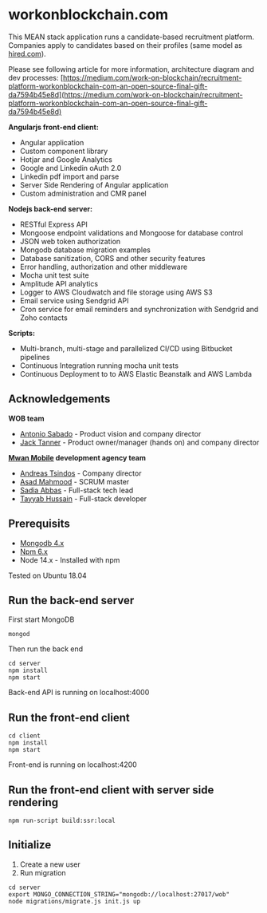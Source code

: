 # workonblockchain.com

This MEAN stack application runs a candidate-based recruitment platform. Companies apply to candidates based on their profiles (same model as [hired.com](https://hired.com)).

Please see following article for more information, architecture diagram and dev processes:
[https://medium.com/work-on-blockchain/recruitment-platform-workonblockchain-com-an-open-source-final-gift-da7594b45e8d](https://medium.com/work-on-blockchain/recruitment-platform-workonblockchain-com-an-open-source-final-gift-da7594b45e8d)

**Angularjs front-end client:**
- Angular application
- Custom component library
- Hotjar and Google Analytics
- Google and Linkedin oAuth 2.0
- Linkedin pdf import and parse
- Server Side Rendering of Angular application
- Custom administration and CMR panel

**Nodejs back-end server:**
- RESTful Express API
- Mongoose endpoint validations and Mongoose for database control
- JSON web token authorization
- Mongodb database migration examples
- Database sanitization, CORS and other security features
- Error handling, authorization and other middleware
- Mocha unit test suite
- Amplitude API analytics
- Logger to AWS Cloudwatch and file storage using AWS S3
- Email service using Sendgrid API
- Cron service for email reminders and synchronization with Sendgrid and Zoho contacts

**Scripts:**
- Multi-branch, multi-stage and parallelized CI/CD using Bitbucket pipelines
- Continuous Integration running mocha unit tests
- Continuous Deployment to to AWS Elastic Beanstalk and AWS Lambda

## Acknowledgements
**WOB team**

- [Antonio Sabado](https://www.linkedin.com/in/antonio-sabado-97150511b) - Product vision and company director
- [Jack Tanner](https://www.linkedin.com/in/jack-tanner) - Product owner/manager (hands on) and company director

**[Mwan Mobile](https://www.mwanmobile.com) development agency team**

- [Andreas Tsindos](https://www.linkedin.com/in/andreas-tsindos-1174421) - Company director
- [Asad Mahmood](https://www.linkedin.com/in/asad117) - SCRUM master
- [Sadia Abbas](https://www.linkedin.com/in/sadia-abbas-437a20124) - Full-stack tech lead
- [Tayyab Hussain](https://www.linkedin.com/in/tayyab-hussain-6117bab6) - Full-stack developer

## Prerequisits
- [Mongodb 4.x](https://www.mongodb.com/)
- [Npm 6.x](https://www.npmjs.com/)
- Node 14.x - Installed with npm

Tested on Ubuntu 18.04

## Run the back-end server

First start MongoDB
```
mongod
```

Then run the back end
```
cd server
npm install
npm start
```

Back-end API is running on localhost:4000

## Run the front-end client

```
cd client
npm install
npm start
```

Front-end is running on localhost:4200

## Run the front-end client with server side rendering

```
npm run-script build:ssr:local
```

## Initialize

1. Create a new user
2. Run migration 

```
cd server
export MONGO_CONNECTION_STRING="mongodb://localhost:27017/wob"
node migrations/migrate.js init.js up
```